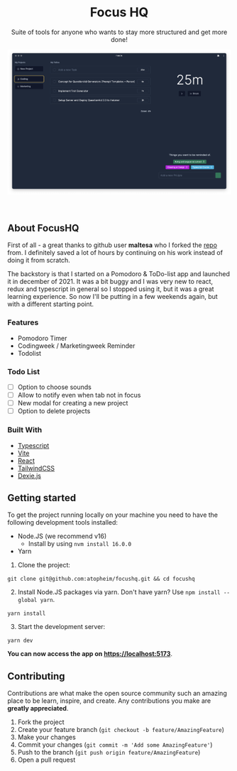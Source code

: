 <p align="center">
  <h1 align="center">Focus HQ</h1>

  <p align="center">
    Suite of tools for anyone who wants to stay more structured and get more done!
  </p>

<p align="center">
  <img width="937" alt="FocusHQ" src="./screenshot.png">
  </p>
</p>

<br/>

## About FocusHQ
First of all - a great thanks to github user <b>maltesa</b> who I forked the [repo](https://github.com/maltesa/PomoDo) from. I definitely saved a lot of hours by continuing on his work instead of doing it from scratch.

The backstory is that I started on a Pomodoro & ToDo-list app and launched it in december of 2021. It was a bit buggy and I was very new to react, redux and typescript in general so I stopped using it, but it was a great learning experience.
So now I'll be putting in a few weekends again, but with a different starting point.


### Features

- Pomodoro Timer
- Codingweek / Marketingweek Reminder
- Todolist

### Todo List
- [ ] Option to choose sounds
- [ ] Allow to notify even when tab not in focus
- [ ] New modal for creating a new project
- [ ] Option to delete projects

### Built With

- [Typescript](https://www.typescriptlang.org/)
- [Vite](https://vitejs.dev/)
- [React](https://reactjs.org/)
- [TailwindCSS](https://tailwindcss.com/)
- [Dexie.js](https://dexie.org/)

## Getting started

To get the project running locally on your machine you need to have the following development tools installed:

- Node.JS (we recommend v16) 
  - Install by using `nvm install 16.0.0`
- Yarn

1. Clone the project:

```
git clone git@github.com:atopheim/focushq.git && cd focushq
```

2. Install Node.JS packages via yarn. Don't have yarn? Use `npm install --global yarn`.

```
yarn install
```

3. Start the development server:

```
yarn dev
```

**You can now access the app on [https://localhost:5173](https://localhost:5173)**.

## Contributing

Contributions are what make the open source community such an amazing place to be learn, inspire, and create. Any contributions you make are **greatly appreciated**.

1. Fork the project
2. Create your feature branch (`git checkout -b feature/AmazingFeature`)
3. Make your changes
4. Commit your changes (`git commit -m 'Add some AmazingFeature'`)
5. Push to the branch (`git push origin feature/AmazingFeature`)
6. Open a pull request

